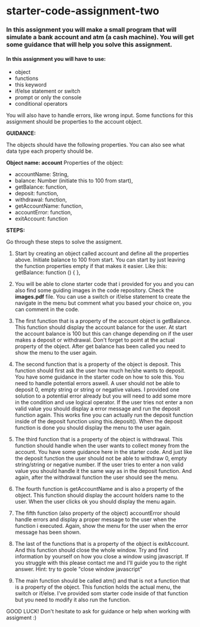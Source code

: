 # starter-code-assignment-two

### In this assignment you will make a small program that will simulate a bank account and atm (a cash machine). You will get some guidance that will help you solve this assignment.

#### In this assignment you will have to use:
- object
- functions
- this keyword
- if/else statement or switch
- prompt or only the console
- conditional operators

You will also have to handle errors, like wrong input. Some functions for this assignment should be properties to the account object. 

**GUIDANCE:**

The objects should have the following properties. You can also see what data type each property should be.

**Object name: account**
Properties of the object:
- accountName: String,
- balance: Number (initiate this to 100 from start),
- getBalance: function,
- deposit: function,
- withdrawal: function,
- getAccountName: function,
- accountError: function,
- exitAccount: function

**STEPS:**

Go through these steps to solve the assigment.

1. Start by creating an object called account and define all the properties above. Initiate balance to 100 from start. You can start by just leaving the function properties empty if that makes it easier. Like this: getBalance: function () { },

2. You will be able to clone starter code that i provided for you and you can also find some guiding images in the code repository. Check the **images.pdf** file. You can use a switch or if/else statement to create the navigate in the menu but comment what you based your choice on, you can comment in the code. 

3. The first function that is a property of the account object is getBalance. This function should display the account balance for the user. At start the account balance is 100 but this can change depending on if the user makes a deposit or withdrawal. Don't forget to point at the actual property of the object. After get balance has been called you need to show the menu to the user again.

4. The second function that is a property of the object is deposit. This function should first ask the user how much he/she wants to deposit. You have some guidance in the starter code on how to sole this. You need to handle potential errors aswell. A user should not be able to deposit 0, empty string or string or negative values. I provided one solution to a potential error already but you will need to add some more in the condition and use logical operator. If the user tries not enter a non valid value you should display a error message and run the deposit function again. This works fine you can actually run the deposit function inside of the deposit function using this.deposit().
When the deposit function is done you should display the menu to the user again.

5. The third function that is a property of the object is withdrawal. This function should handle when the user wants to collect money from the account. You have some guidance here in the starter code. And just like the deposit function the user should not be able to withdraw 0, empty string/string or negative number. If the user tries to enter a non valid value you should handle it the same way as in the deposit function. And again, after the withdrawal function the user should see the menu.

6. The fourth function is getAccountName and is also a property of the object. This function should display the account holders name to the user. When the user clicks ok you should display the menu again.

7. The fifth function (also property of the object) accountError should handle errors and display a proper message to the user when the function i executed. Again, show the menu for the user when the error message has been shown.

8. The last of the functions that is a property of the object is exitAccount. And this function should close the whole window. Try and find information by yourself on how you close a window using javascript. If you struggle with this please contact me and I'll guide you to the right answer. 
Hint: try to goole "close window javascript"

9. The main function should be called atm() and that is not a function that is a property of the object. This function holds the actual menu, the switch or if/else. I've provided som starter code inside of that function but you need to modify it also run the function.

GOOD LUCK! Don't hesitate to ask for guidance or help when working with assigment :)
